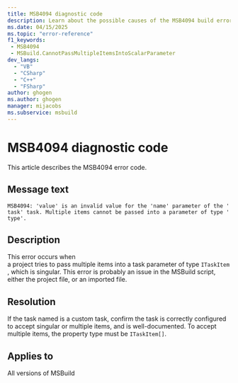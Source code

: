 ```yaml
---
title: MSB4094 diagnostic code
description: Learn about the possible causes of the MSB4094 build error and get troubleshooting tips.
ms.date: 04/15/2025
ms.topic: "error-reference"
f1_keywords:
 - MSB4094
 - MSBuild.CannotPassMultipleItemsIntoScalarParameter
dev_langs:
  - "VB"
  - "CSharp"
  - "C++"
  - "FSharp"
author: ghogen
ms.author: ghogen
manager: mijacobs
ms.subservice: msbuild
---
```

# MSB4094 diagnostic code

<!-- :::ErrorDefinitionDescription::: -->
<!-- :::editable-content name="introDescription"::: -->
This article describes the MSB4094 error code.
<!-- :::editable-content-end::: -->

## Message text

`MSB4094: 'value' is an invalid value for the 'name' parameter of the 'task' task. Multiple items cannot be passed into a parameter of type 'type'.`

<!-- :::editable-content name="postOutputDescription"::: -->
## Description

This error occurs when a project tries to pass multiple items into a task parameter of type `ITaskItem`, which is singular. This error is probably an issue in the MSBuild script, either the project file, or an imported file.

## Resolution

If the task named is a custom task, confirm the task is correctly configured to accept singular or multiple items, and is well-documented. To accept multiple items, the property type must be `ITaskItem[]`.
<!-- :::editable-content-end::: -->
<!-- :::ErrorDefinitionDescription-end::: -->

## Applies to

All versions of MSBuild